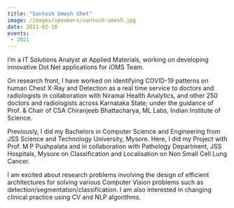 ```yaml
---
title: "Santosh Umesh Shet"
image: /images/speakers/santosh-umesh.jpg
date: 2021-02-16
events:
 - 2021
---
```


I’m a IT Solutions Analyst at Applied Materials, working on developing innovative Dot Net applications for iOMS Team.

On research front, I have worked on identifying COVID-19 patterns on human Chest X-Ray and Detection as a real time service to doctors and radiologists in collaboration with Niramai Health Analytics, and other 250 doctors and radiologists across Karnataka State; under the guidance of Prof. &amp; Chair of CSA Chiranjeeb Bhattacharya, ML Labs, Indian Institute of Science.

Previously, I did my Bachelors in Computer Science and Engineering from JSS Science and Technology University, Mysore. Here, I did my Project with Prof. M P Pushpalata and in collaboration with Pathology Department, JSS Hospitals, Mysore on Classification and Localisation on Non Small Cell Lung Cancer.

I am excited about research problems involving the design of efficient architectures for solving various Computer Vision problems such as detection/segmentation/classification. I am also interested in changing clinical practice using CV and NLP algorithms.